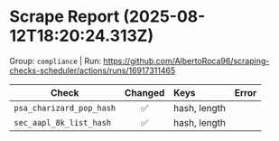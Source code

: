 # Scrape Report (2025-08-12T18:20:24.313Z)

Group: `compliance`  |  Run: https://github.com/AlbertoRoca96/scraping-checks-scheduler/actions/runs/16917311465

| Check | Changed | Keys | Error |
|---|:---:|:--|:--|
| `psa_charizard_pop_hash` | ✅ | hash, length |  |
| `sec_aapl_8k_list_hash` | ✅ | hash, length |  |
